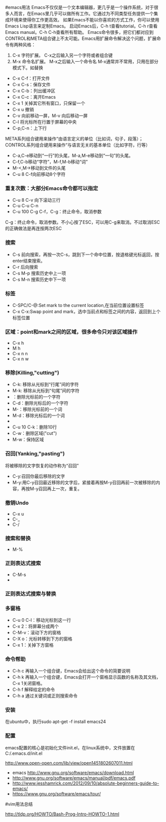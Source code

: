 #emacs用法
Emacs不仅仅是一个文本编辑器，更几乎是一个操作系统，对于很多人而言，在Emacs里几乎可以做所有工作。它通过为不同类型任务提供一个集成环境来使得你工作更高效。
如果Emacs不能以你喜欢的方式工作，你可以使用Emacs Lisp语言来定制Emacs。
启动Emacs后，C-h t查看tutorial。C-h r查看Emacs manual。C-h C-h查看所有帮助。
Emacs命令很多，把它们都对应到CONTROL和META组合键上不太可能。Emacs用扩展命令解决这个问题，扩展命令有两种风格：
 1. C-x 字符扩展。 C-x之后输入另一个字符或者组合键
 2. M-x 命令名扩展。 M-x之后输入一个命令名
M-x通常并不常用，只用在部分模式下。如替换
 - C-x C-f：打开文件
 - C-x C-s：保存文件
 - C-x C-b：列出缓冲区
 - C-x C-c：离开Emacs
 - C-x 1 关掉其它所有窗口，只保留一个
 - C-x u 撤销
 - C-v 向前移动一屏，M-v 向后移动一屏
 - C-l 将光标所在行置于屏幕的中央
 - C-p,C-n：上下行

META系列组合键用来操作“由语言定义的单位（比如词，句子，段落）；CONTROL系列组合键用来操作“与语言无关的基本单位（比如字符，行等）
 - C-a,C-e移动到“一行”的头尾，M-a,M-e移动到“一句”的头尾。
 - C-f,C-b移动“字符”，M-f,M-b移动“词”
 - M-<,M->移动到文件的头尾
 - C-u 8 C-f向前移动8个字符

### 重复次数：大部分Emacs命令都可以指定 
 - C-u 8 C-v 向下滚动三行
 - C-u C-u C-n
 - C-u 100 C-g C-f，C-g：终止命令，取消参数

C-g：终止命令，取消参数。不小心按了ESC，可以用C-g来取消。不过取消ESC的正确做法是再连按两次ESC

### 搜索
 - C-s 前向搜索，再按一次C-s，跳到下一个命中位置，按退格键光标返回，按enter结束搜索。
 - C-r 后向搜索
 - C-s M-p 搜索历史中上一项
 - C-s M-n 搜索历史中下一项

### 标签
 - C-SPC/C-@:Set mark to the current location,在当前位置设置标签
 - C-x C-x:Swap point and mark，选中当前点和标签之间的内容，返回到上个标签位置

### 区域：point和mark之间的区域，很多命令只对该区域操作
 - C-x h
 - M h
 - C-x n n
 - C-x n w

### 移除(Killing,"cutting")
 - C-k: 移除从光标到“行尾”间的字符
 - M-k: 移除从光标到“句尾”间的字符
 - <Delback>：删除光标前的一个字符
 - C-d：删除光标后的一个字符
 - M-<Delback>：移除光标前的一个词
 - M-d：移除光标后的一个词
 - 
 - C-u 10 C-k：删除10行
 - C-w：删除区域("cut")
 - M-w：保持区域

### 召回(Yanking,"pasting")
将被移除的文字恢复的动作称为“召回”
 - C-y:召回你最后移除的文字
 - M-y:用C-y召回最近移除的文字后，紧接着再按M-y召回再前一次被移除的内容，再按M-y召回再上一次，重复。

### 撤销Undo
 - C-x u
 - C-_
 - C-/

### 搜索和替换
 - M-% 

### 正则表达式搜索
 - C-M-s
 - 

### 正则表达式搜索与替换
 
### 多窗格
 - C-u 0 C-l：移动光标到这一行
 - C-x 2：将屏幕分成两个
 - C-M-v：滚动下方的窗格
 - C-X o：光标转移到下方的窗格
 - C-x 1：关掉下方窗格
### 命令帮助
 - C-h c 再输入一个组合键，Emacs会给出这个命令的简要说明
 - C-h k 再输入一个组合键，Emacs会打开一个窗格显示函数的名称及其文档，C-x 1关闭窗格。
 - C-h f 解释给定的命令
 - C-h a 通过关键词或正则搜索命令

### 安装
在ubuntu中，执行sudo apt-get -f install emacs24
### 配置
emacs配置的核心是初始化文件init.el，在linux系统中，文件放置在C:/.emacs.d/init.el

http://www.open-open.com/lib/view/open1451802607011.html



 - emacs http://www.gnu.org/software/emacs/download.html
 - http://www.gnu.org/software/emacs/manual/pdf/emacs.pdf
 - http://www.jesshamrick.com/2012/09/10/absolute-beginners-guide-to-emacs/
 - https://www.gnu.org/software/emacs/tour/

#vim用法总结

http://tldp.org/HOWTO/Bash-Prog-Intro-HOWTO-1.html
